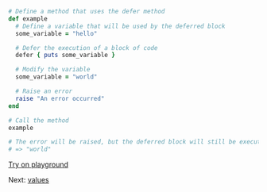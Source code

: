 ```rb
# Define a method that uses the defer method
def example
  # Define a variable that will be used by the deferred block
  some_variable = "hello"

  # Defer the execution of a block of code
  defer { puts some_variable }

  # Modify the variable
  some_variable = "world"

  # Raise an error
  raise "An error occurred"
end

# Call the method
example

# The error will be raised, but the deferred block will still be executed
# => "world"
```


[Try on playground](https://onecompiler.com/ruby/3yh7dhbz9)

Next: [values](/2022/11/01/JSON-and-XML.html)
